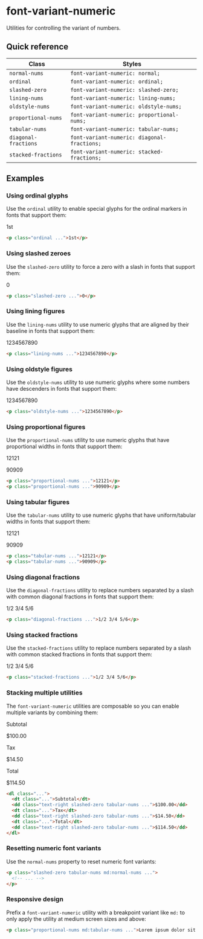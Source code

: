 # font-variant-numeric

Utilities for controlling the variant of numbers.

## Quick reference

| Class | Styles |
|-------|--------|
| `normal-nums` | `font-variant-numeric: normal;` |
| `ordinal` | `font-variant-numeric: ordinal;` |
| `slashed-zero` | `font-variant-numeric: slashed-zero;` |
| `lining-nums` | `font-variant-numeric: lining-nums;` |
| `oldstyle-nums` | `font-variant-numeric: oldstyle-nums;` |
| `proportional-nums` | `font-variant-numeric: proportional-nums;` |
| `tabular-nums` | `font-variant-numeric: tabular-nums;` |
| `diagonal-fractions` | `font-variant-numeric: diagonal-fractions;` |
| `stacked-fractions` | `font-variant-numeric: stacked-fractions;` |

## Examples

### Using ordinal glyphs

Use the `ordinal` utility to enable special glyphs for the ordinal markers in fonts that support them:

1st

```html
<p class="ordinal ...">1st</p>
```

### Using slashed zeroes

Use the `slashed-zero` utility to force a zero with a slash in fonts that support them:

0

```html
<p class="slashed-zero ...">0</p>
```

### Using lining figures

Use the `lining-nums` utility to use numeric glyphs that are aligned by their baseline in fonts that support them:

1234567890

```html
<p class="lining-nums ...">1234567890</p>
```

### Using oldstyle figures

Use the `oldstyle-nums` utility to use numeric glyphs where some numbers have descenders in fonts that support them:

1234567890

```html
<p class="oldstyle-nums ...">1234567890</p>
```

### Using proportional figures

Use the `proportional-nums` utility to use numeric glyphs that have proportional widths in fonts that support them:

12121

90909

```html
<p class="proportional-nums ...">12121</p>
<p class="proportional-nums ...">90909</p>
```

### Using tabular figures

Use the `tabular-nums` utility to use numeric glyphs that have uniform/tabular widths in fonts that support them:

12121

90909

```html
<p class="tabular-nums ...">12121</p>
<p class="tabular-nums ...">90909</p>
```

### Using diagonal fractions

Use the `diagonal-fractions` utility to replace numbers separated by a slash with common diagonal fractions in fonts that support them:

1/2 3/4 5/6

```html
<p class="diagonal-fractions ...">1/2 3/4 5/6</p>
```

### Using stacked fractions

Use the `stacked-fractions` utility to replace numbers separated by a slash with common stacked fractions in fonts that support them:

1/2 3/4 5/6

```html
<p class="stacked-fractions ...">1/2 3/4 5/6</p>
```

### Stacking multiple utilities

The `font-variant-numeric` utilities are composable so you can enable multiple variants by combining them:

Subtotal

$100.00

Tax

$14.50

Total

$114.50

```html
<dl class="...">
  <dt class="...">Subtotal</dt>
  <dd class="text-right slashed-zero tabular-nums ...">$100.00</dd>
  <dt class="...">Tax</dt>
  <dd class="text-right slashed-zero tabular-nums ...">$14.50</dd>
  <dt class="...">Total</dt>
  <dd class="text-right slashed-zero tabular-nums ...">$114.50</dd>
</dl>
```

### Resetting numeric font variants

Use the `normal-nums` property to reset numeric font variants:

```html
<p class="slashed-zero tabular-nums md:normal-nums ...">
  <!-- ... -->
</p>
```

### Responsive design

Prefix a `font-variant-numeric` utility with a breakpoint variant like `md:` to only apply the utility at medium screen sizes and above:

```html
<p class="proportional-nums md:tabular-nums ...">Lorem ipsum dolor sit amet...</p>
```



